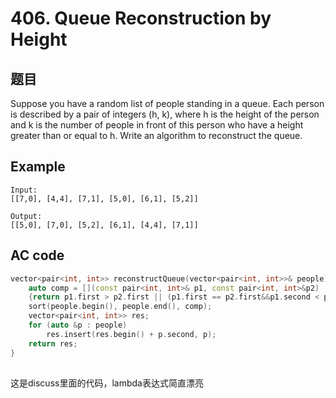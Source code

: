# 406. Queue Reconstruction by Height

## 题目
Suppose you have a random list of people standing in a queue. Each person is described by a pair of integers (h, k), where h is the height of the person and k is the number of people in front of this person who have a height greater than or equal to h. Write an algorithm to reconstruct the queue.

## Example
```
Input:
[[7,0], [4,4], [7,1], [5,0], [6,1], [5,2]]

Output:
[[5,0], [7,0], [5,2], [6,1], [4,4], [7,1]]
```

## AC code
``` cpp
vector<pair<int, int>> reconstructQueue(vector<pair<int, int>>& people) {
    auto comp = [](const pair<int, int>& p1, const pair<int, int>&p2)
    {return p1.first > p2.first || (p1.first == p2.first&&p1.second < p2.second); };
    sort(people.begin(), people.end(), comp);
    vector<pair<int, int>> res;
    for (auto &p : people)
        res.insert(res.begin() + p.second, p);
    return res;
}
```

##
这是discuss里面的代码，lambda表达式简直漂亮